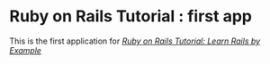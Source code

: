 # Ruby on Rails Tutorial : first app

This is the first application for 
[*Ruby on Rails Tutorial: Learn Rails by Example*](http://railstutorial.org/)